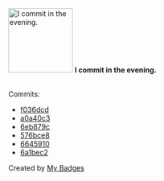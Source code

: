 <img src="https://my-badges.github.io/my-badges/evening-commits.png" alt="I commit in the evening." title="I commit in the evening." width="128">
<strong>I commit in the evening.</strong>
<br><br>

Commits:

- <a href="https://github.com/Sajjon/invoice_typst/commit/f036dcdd82a029d2b64ac6a28a4924a6a83ef7df">f036dcd</a>
- <a href="https://github.com/Sajjon/invoice_typst/commit/a0a40c3271a6d4048fb2eafcbb2f404d34a9b655">a0a40c3</a>
- <a href="https://github.com/Sajjon/invoice_typst/commit/6eb879c385a3b6ede5a6a104c893bd21d840903e">6eb879c</a>
- <a href="https://github.com/Sajjon/invoice_typst/commit/576bce8efcbb6dde1eefcda37bb3621cd23fb99c">576bce8</a>
- <a href="https://github.com/Sajjon/invoice_typst/commit/66459101caf92554654c7d7870088e5aebaee217">6645910</a>
- <a href="https://github.com/Sajjon/invoice_typst/commit/6a1bec2f9e681104923cae4930a8f22d3b04b4fc">6a1bec2</a>


Created by <a href="https://github.com/my-badges/my-badges">My Badges</a>